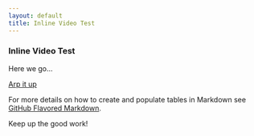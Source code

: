 ```yaml
---
layout: default
title: Inline Video Test
---
```


### Inline Video Test


Here we go...

[Arp it up](/audio/InlineVideoTest.mov)



For more details on how to create and populate tables in Markdown see [GitHub Flavored Markdown](https://guides.github.com/features/mastering-markdown/).

Keep up the good work!
